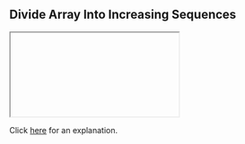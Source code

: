 ##  Divide Array Into Increasing Sequences 

<iframe></iframe>

Click [here](Explanation.md) for an explanation.

